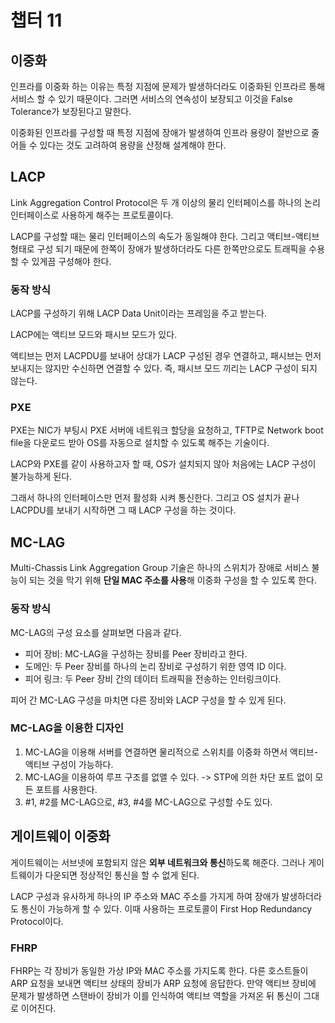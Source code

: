 # 챕터 11

## 이중화

인프라를 이중화 하는 이유는 특정 지점에 문제가 발생하더라도 이중화된 인프라르 통해 서비스 할 수 있기 때문이다. 그러면 서비스의 연속성이 보장되고 이것을 False Tolerance가 보장된다고 말한다.

이중화된 인프라를 구성할 때 특정 지점에 장애가 발생하여 인프라 용량이 절반으로 줄어들 수 있다는 것도 고려하여 용량을 산정해 설계해야 한다.

## LACP

Link Aggregation Control Protocol은 두 개 이상의 물리 인터페이스를 하나의 논리 인터페이스로 사용하게 해주는 프로토콜이다.

LACP를 구성할 때는 물리 인터페이스의 속도가 동일해야 한다. 그리고 액티브-액티브 형태로 구성 되기 때문에 한쪽이 장애가 발생하더라도 다른 한쪽만으로도 트래픽을 수용할 수 있게끔 구성해야 한다.

### 동작 방식

LACP를 구성하기 위해 LACP Data Unit이라는 프레임을 주고 받는다.

LACP에는 액티브 모드와 패시브 모드가 있다.

액티브는 먼저 LACPDU를 보내어 상대가 LACP 구성된 경우 연결하고, 패시브는 먼저 보내지는 않지만 수신하면 연결할 수 있다. 즉, 패시브 모드 끼리는 LACP 구성이 되지 않는다.

### PXE

PXE는 NIC가 부팅시 PXE 서버에 네트워크 할당을 요청하고, TFTP로 Network boot file을 다운로드 받아 OS를 자동으로 설치할 수 있도록 해주는 기술이다.

LACP와 PXE를 같이 사용하고자 할 때, OS가 설치되지 않아 처음에는 LACP 구성이 불가능하게 된다.

그래서 하나의 인터페이스만 먼저 활성화 시켜 통신한다. 그리고 OS 설치가 끝나 LACPDU를 보내기 시작하면 그 때 LACP 구성을 하는 것이다.

## MC-LAG

Multi-Chassis Link Aggregation Group 기술은 하나의 스위치가 장애로 서비스 불능이 되는 것을 막기 위해 **단일 MAC 주소를 사용**해 이중화 구성을 할 수 있도록 한다.

### 동작 방식

MC-LAG의 구성 요소를 살펴보면 다음과 같다.
- 피어 장비: MC-LAG을 구성하는 장비를 Peer 장비라고 한다.
- 도메인: 두 Peer 장비를 하나의 논리 장비로 구성하기 위한 영역 ID 이다.
- 피어 링크: 두 Peer 장비 간의 데이터 트래픽을 전송하는 인터링크이다.

피어 간 MC-LAG 구성을 마치면 다른 장비와 LACP 구성을 할 수 있게 된다.

### MC-LAG을 이용한 디자인

1. MC-LAG을 이용해 서버를 연결하면 물리적으로 스위치를 이중화 하면서 액티브-액티브 구성이 가능하다.
2. MC-LAG을 이용하여 루프 구조를 없앨 수 있다. -> STP에 의한 차단 포트 없이 모든 포트를 사용한다.
3. #1, #2를 MC-LAG으로, #3, #4를 MC-LAG으로 구성할 수도 있다.

## 게이트웨이 이중화

게이트웨이는 서브넷에 포함되지 않은 **외부 네트워크와 통신**하도록 해준다. 그러나 게이트웨이가 다운되면 정상적인 통신을 할 수 없게 된다.

LACP 구성과 유사하게 하나의 IP 주소와 MAC 주소를 가지게 하여 장애가 발생하더라도 통신이 가능하게 할 수 있다. 이때 사용하는 프로토콜이 First Hop Redundancy Protocol이다.

### FHRP

FHRP는 각 장비가 동일한 가상 IP와 MAC 주소를 가지도록 한다. 다른 호스트들이 ARP 요청을 보내면 액티브 상태의 장비가 ARP 요청에 응답한다. 만약 액티브 장비에 문제가 발생하면 스탠바이 장비가 이를 인식하여 액티브 역할을 가져온 뒤 통신이 그대로 이어진다.
